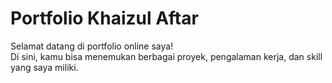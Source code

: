# Portfolio Khaizul Aftar

Selamat datang di portfolio online saya!  
Di sini, kamu bisa menemukan berbagai proyek, pengalaman kerja, dan skill yang saya miliki.